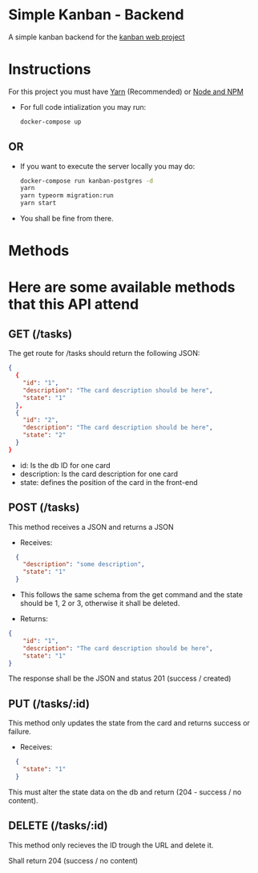 # Simple Kanban - Backend

 A simple kanban backend for the [kanban web project](https://github.com/GbCarvalho/simple-kanban-web-project)

# Instructions

For this project you must have [Yarn](https://yarnpkg.com/) (Recommended) or [Node and NPM](https://nodejs.org/en/)

- For full code intialization you may run:

  ```bash
  docker-compose up
  ```

## OR

- If you want to execute the server locally you may do:

  ```bash
  docker-compose run kanban-postgres -d
  yarn
  yarn typeorm migration:run
  yarn start
  ```

- You shall be fine from there.

# Methods

  Here are some available methods that this API attend
  ===

  ## GET (/tasks)
  The get route for /tasks should return the following JSON:

  ```json
  {
    {
      "id": "1",
      "description": "The card description should be here",
      "state": "1"
    },
    {
      "id": "2",
      "description": "The card description should be here",
      "state": "2"
    }
  }
  ```

  - id: Is the db ID for one card
  - description: Is the card description for one card
  - state: defines the position of the card in the front-end


  ## POST (/tasks)
  This method receives a JSON and returns a JSON

  - Receives:
  ```json
    {
      "description": "some description",
      "state": "1"
    }
  ```

  - This follows the same schema from the get command and the state should be 1, 2 or 3, otherwise it shall be deleted.

  - Returns:
  ```json
  {
      "id": "1",
      "description": "The card description should be here",
      "state": "1"
  }
  ```

  The response shall be the JSON and status 201 (success / created)

  ## PUT (/tasks/:id)
  This method only updates the state from the card and returns success or failure.

  - Receives:
  ```json
    {
      "state": "1"
    }
  ```

  This must alter the state data on the db and return (204 - success / no content).

  ## DELETE (/tasks/:id)
  This method only recieves the ID trough the URL and delete it.

  Shall return 204 (success / no content)
